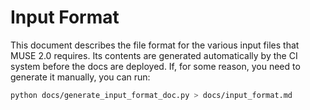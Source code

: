 # Input Format

This document describes the file format for the various input files that MUSE 2.0 requires. Its
contents are generated automatically by the CI system before the docs are deployed. If, for some
reason, you need to generate it manually, you can run:

```sh
python docs/generate_input_format_doc.py > docs/input_format.md
```
